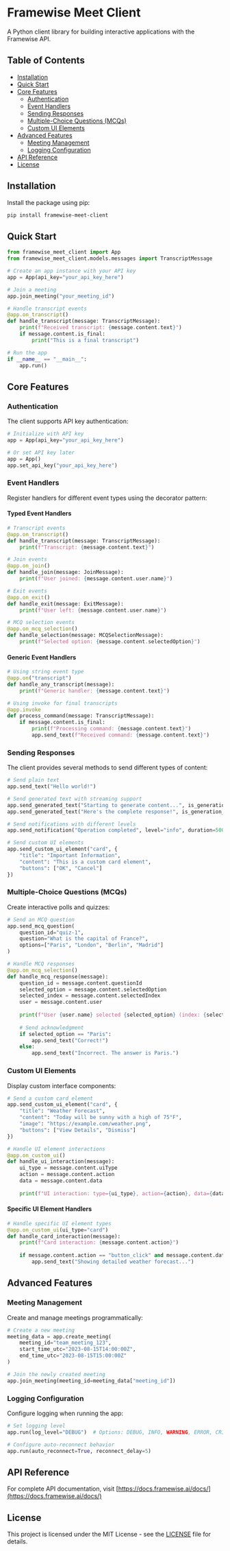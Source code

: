 # Framewise Meet Client

A Python client library for building interactive applications with the Framewise API.

## Table of Contents
- [Installation](#installation)
- [Quick Start](#quick-start)
- [Core Features](#core-features)
  - [Authentication](#authentication)
  - [Event Handlers](#event-handlers)
  - [Sending Responses](#sending-responses)
  - [Multiple-Choice Questions (MCQs)](#multiple-choice-questions-mcqs)
  - [Custom UI Elements](#custom-ui-elements)
- [Advanced Features](#advanced-features)
  - [Meeting Management](#meeting-management)
  - [Logging Configuration](#logging-configuration)
- [API Reference](#api-reference)
- [License](#license)

## Installation

Install the package using pip:

```bash
pip install framewise-meet-client
```

## Quick Start

```python
from framewise_meet_client import App
from framewise_meet_client.models.messages import TranscriptMessage

# Create an app instance with your API key
app = App(api_key="your_api_key_here")

# Join a meeting
app.join_meeting("your_meeting_id")

# Handle transcript events
@app.on_transcript()
def handle_transcript(message: TranscriptMessage):
    print(f"Received transcript: {message.content.text}")
    if message.content.is_final:
        print("This is a final transcript")

# Run the app
if __name__ == "__main__":
    app.run()
```

## Core Features

### Authentication

The client supports API key authentication:

```python
# Initialize with API key
app = App(api_key="your_api_key_here")

# Or set API key later
app = App()
app.set_api_key("your_api_key_here")
```

### Event Handlers

Register handlers for different event types using the decorator pattern:

#### Typed Event Handlers

```python
# Transcript events
@app.on_transcript()
def handle_transcript(message: TranscriptMessage):
    print(f"Transcript: {message.content.text}")

# Join events
@app.on_join()
def handle_join(message: JoinMessage):
    print(f"User joined: {message.content.user.name}")

# Exit events
@app.on_exit()
def handle_exit(message: ExitMessage):
    print(f"User left: {message.content.user.name}")

# MCQ selection events
@app.on_mcq_selection()
def handle_selection(message: MCQSelectionMessage):
    print(f"Selected option: {message.content.selectedOption}")
```

#### Generic Event Handlers

```python
# Using string event type
@app.on("transcript")
def handle_any_transcript(message):
    print(f"Generic handler: {message.content.text}")

# Using invoke for final transcripts
@app.invoke
def process_command(message: TranscriptMessage):
    if message.content.is_final:
        print(f"Processing command: {message.content.text}")
        app.send_text(f"Received command: {message.content.text}")
```

### Sending Responses

The client provides several methods to send different types of content:

```python
# Send plain text
app.send_text("Hello world!")

# Send generated text with streaming support
app.send_generated_text("Starting to generate content...", is_generation_end=False)
app.send_generated_text("Here's the complete response!", is_generation_end=True)

# Send notifications with different levels
app.send_notification("Operation completed", level="info", duration=5000)

# Send custom UI elements
app.send_custom_ui_element("card", {
    "title": "Important Information",
    "content": "This is a custom card element",
    "buttons": ["OK", "Cancel"]
})
```

### Multiple-Choice Questions (MCQs)

Create interactive polls and quizzes:

```python
# Send an MCQ question
app.send_mcq_question(
    question_id="quiz-1",
    question="What is the capital of France?",
    options=["Paris", "London", "Berlin", "Madrid"]
)

# Handle MCQ responses
@app.on_mcq_selection()
def handle_mcq_response(message):
    question_id = message.content.questionId
    selected_option = message.content.selectedOption
    selected_index = message.content.selectedIndex
    user = message.content.user
    
    print(f"User {user.name} selected {selected_option} (index: {selected_index}) for question {question_id}")
    
    # Send acknowledgment
    if selected_option == "Paris":
        app.send_text("Correct!")
    else:
        app.send_text("Incorrect. The answer is Paris.")
```

### Custom UI Elements

Display custom interface components:

```python
# Send a custom card element
app.send_custom_ui_element("card", {
    "title": "Weather Forecast",
    "content": "Today will be sunny with a high of 75°F",
    "image": "https://example.com/weather.png",
    "buttons": ["View Details", "Dismiss"]
})

# Handle UI element interactions
@app.on_custom_ui()
def handle_ui_interaction(message):
    ui_type = message.content.uiType
    action = message.content.action
    data = message.content.data
    
    print(f"UI interaction: type={ui_type}, action={action}, data={data}")
```

#### Specific UI Element Handlers

```python
# Handle specific UI element types
@app.on_custom_ui(ui_type="card")
def handle_card_interaction(message):
    print(f"Card interaction: {message.content.action}")
    
    if message.content.action == "button_click" and message.content.data["button"] == "View Details":
        app.send_text("Showing detailed weather forecast...")
```

## Advanced Features

### Meeting Management

Create and manage meetings programmatically:

```python
# Create a new meeting
meeting_data = app.create_meeting(
    meeting_id="team_meeting_123",
    start_time_utc="2023-08-15T14:00:00Z",
    end_time_utc="2023-08-15T15:00:00Z"
)

# Join the newly created meeting
app.join_meeting(meeting_id=meeting_data["meeting_id"])
```

### Logging Configuration

Configure logging when running the app:

```python
# Set logging level
app.run(log_level="DEBUG")  # Options: DEBUG, INFO, WARNING, ERROR, CRITICAL

# Configure auto-reconnect behavior
app.run(auto_reconnect=True, reconnect_delay=5)
```

## API Reference

For complete API documentation, visit [https://docs.framewise.ai/docs/](https://docs.framewise.ai/docs/)

## License

This project is licensed under the MIT License - see the [LICENSE](LICENSE) file for details.
